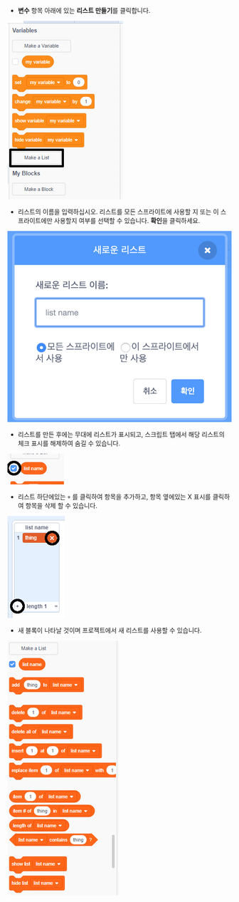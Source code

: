 + **변수** 항목 아래에 있는 **리스트 만들기**를 클릭합니다.

![리스트 만들기](images/make-a-list-annotated.png)

+ 리스트의 이름을 입력하십시오. 리스트를 모든 스프라이트에 사용할 지 또는 이 스프라이트에만 사용할지 여부를 선택할 수 있습니다. **확인**을 클릭하세요.

![리스트 이름](images/list-name.png)

+ 리스트를 만든 후에는 무대에 리스트가 표시되고, 스크립트 탭에서 해당 리스트의 체크 표시를 해제하여 숨길 수 있습니다.

![리스트 표시 / 숨기기](images/list-show-hide-annotated.png)

+ 리스트 하단에있는 `+` 를 클릭하여 항목을 추가하고, 항목 옆에있는 X 표시를 클릭하여 항목을 삭제 할 수 있습니다.

![리스트 표시 / 숨기기](images/list-add-delete-annotated.png)

+ 새 블록이 나타날 것이며 프로젝트에서 새 리스트를 사용할 수 있습니다.

![리스트 블록](images/list-blocks.png)